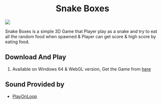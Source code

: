 <h1 align="center">Snake Boxes</h1>

![](https://github.com/BillyFrcs/SnakeBoxes/blob/main/Assets/Gif/SnakeBoxes.gif)

Snake Boxes is a simple 3D Game that Player play as a snake and try to eat all the random food when spawned & Player can get score & high score by eating food.

## Download And Play

1. Available on Windows 64 & WebGL version, Get the Game from [here](https://billyfrcs.itch.io/snakeboxes)

## Sound Provided by

 - [PlayOnLoop](https://www.playonloop.com/)
